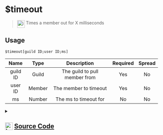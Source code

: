 # $timeout
> <img align="top" src="https://upload.wikimedia.org/wikipedia/commons/thumb/e/e4/Infobox_info_icon.svg/160px-Infobox_info_icon.svg.png?20150409153300" alt="image" width="25" height="auto"> Times a member out for X milliseconds
## Usage
```
$timeout[guild ID;user ID;ms]
```
| Name | Type | Description | Required | Spread
| :---: | :---: | :---: | :---: | :---: |
guild ID | Guild | The guild to pull member from | Yes | No
user ID | Member | The member to timeout | Yes | No
ms | Number | The ms to timeout for | No | No
<details>
<summary>
    
## <img align="top" src="https://cdn4.iconfinder.com/data/icons/iconsimple-logotypes/512/github-512.png" alt="image" width="25" height="auto">  [Source Code](https://github.com/tryforge/ForgeScript-V2/blob/main/src/native/timeout.ts)
    
</summary>
    
```ts
import noop from "../functions/noop"
import { ArgType, NativeFunction, Return } from "../structures"

export default new NativeFunction({
    name: "$timeout",
    version: "1.0.0",
    description: "Times a member out for X milliseconds",
    unwrap: true,
    brackets: true,
    args: [
        {
            name: "guild ID",
            description: "The guild to pull member from",
            rest: false,
            required: true,
            type: ArgType.Guild,
        },
        {
            name: "user ID",
            description: "The member to timeout",
            rest: false,
            required: true,
            type: ArgType.Member,
            pointer: 0,
        },
        {
            name: "ms",
            description: "The ms to timeout for",
            rest: false,
            type: ArgType.Number,
        },
    ],
    async execute(ctx, [guild, member, ms]) {
        const timeout = await member.disableCommunicationUntil(ms ? Date.now() + ms : null).catch(noop)
        return Return.success(!!timeout)
    },
})

```
    
</details>